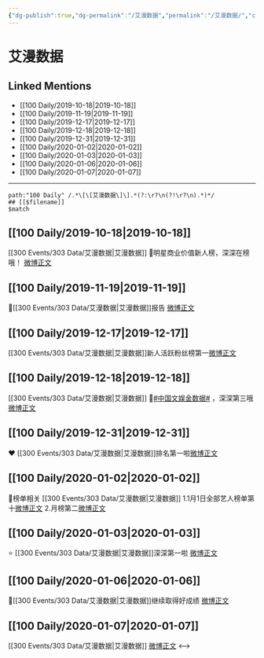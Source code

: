 ```yaml
---
{"dg-publish":true,"dg-permalink":"/艾漫数据","permalink":"/艾漫数据/","created":"2023-03-29T20:02:51.156+08:00","updated":"2023-04-10T16:49:09.451+08:00"}
---
```


# 艾漫数据

## Linked Mentions
- [[100 Daily/2019-10-18\|2019-10-18]]
- [[100 Daily/2019-11-19\|2019-11-19]]
- [[100 Daily/2019-12-17\|2019-12-17]]
- [[100 Daily/2019-12-18\|2019-12-18]]
- [[100 Daily/2019-12-31\|2019-12-31]]
- [[100 Daily/2020-01-02\|2020-01-02]]
- [[100 Daily/2020-01-03\|2020-01-03]]
- [[100 Daily/2020-01-06\|2020-01-06]]
- [[100 Daily/2020-01-07\|2020-01-07]]


---

```expander
path:"100 Daily" /.*\[\[艾漫数据\]\].*(?:\r?\n(?!\r?\n).*)*/
## [[$filename]]
$match
```
## [[100 Daily/2019-10-18\|2019-10-18]]
[[300 Events/303 Data/艾漫数据\|艾漫数据]]
🌿明星商业价值新人榜，深深在榜哦！
[微博正文](https://m.weibo.cn/6466290670/4428855857258629)
## [[100 Daily/2019-11-19\|2019-11-19]]
🌿[[300 Events/303 Data/艾漫数据\|艾漫数据]]报告 [微博正文](https://m.weibo.cn/6466290670/4440403631401997)
## [[100 Daily/2019-12-17\|2019-12-17]]
[[300 Events/303 Data/艾漫数据\|艾漫数据]]新人活跃粉丝榜第一[微博正文](https://m.weibo.cn/6466290670/4450459647013026)
## [[100 Daily/2019-12-18\|2019-12-18]]
[[300 Events/303 Data/艾漫数据\|艾漫数据]]
🌿[#中国文娱金数据#](https://s.weibo.com/weibo?q=%23%E4%B8%AD%E5%9B%BD%E6%96%87%E5%A8%B1%E9%87%91%E6%95%B0%E6%8D%AE%23) ，深深第三哦[微博正文](https://m.weibo.cn/6466290670/4450810245267461)
## [[100 Daily/2019-12-31\|2019-12-31]]
❤️ [[300 Events/303 Data/艾漫数据\|艾漫数据]]排名第一啦[微博正文](https://m.weibo.cn/6466290670/4455524529542769)
## [[100 Daily/2020-01-02\|2020-01-02]]
📜榜单相关 [[300 Events/303 Data/艾漫数据\|艾漫数据]]
1.1月1日全部艺人榜单第十[微博正文](https://m.weibo.cn/6466290670/4456258989863469)
2.月榜第二[微博正文](https://m.weibo.cn/6466290670/4456247044240212)

## [[100 Daily/2020-01-03\|2020-01-03]]
⭐ [[300 Events/303 Data/艾漫数据\|艾漫数据]]深深第一啦
[微博正文](https://m.weibo.cn/6466290670/4456613869944577)
## [[100 Daily/2020-01-06\|2020-01-06]]
🐰[[300 Events/303 Data/艾漫数据\|艾漫数据]]继续取得好成绩
[微博正文](https://m.weibo.cn/6466290670/4457690606271542)
## [[100 Daily/2020-01-07\|2020-01-07]]
[[300 Events/303 Data/艾漫数据\|艾漫数据]] [微博正文](https://m.weibo.cn/6466290670/4458073256793284)
<-->